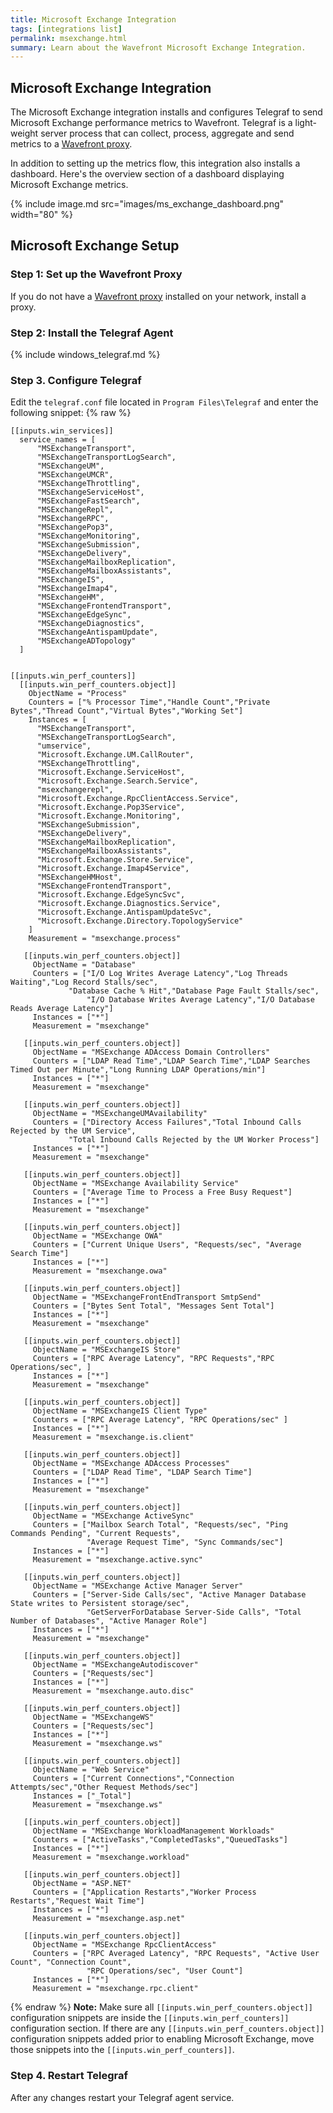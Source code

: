 ```yaml
---
title: Microsoft Exchange Integration
tags: [integrations list]
permalink: msexchange.html
summary: Learn about the Wavefront Microsoft Exchange Integration.
---
```

## Microsoft Exchange Integration

The Microsoft Exchange integration installs and configures Telegraf to send Microsoft Exchange performance metrics to Wavefront. Telegraf is a light-weight server process that can collect, process, aggregate and send metrics to a [Wavefront proxy](https://docs.wavefront.com/proxies.html).

In addition to setting up the metrics flow, this integration also installs a dashboard. Here's the overview section of a dashboard displaying Microsoft Exchange metrics.

{% include image.md src="images/ms_exchange_dashboard.png" width="80" %}

## Microsoft Exchange Setup

### Step 1: Set up the Wavefront Proxy

If you do not have a [Wavefront proxy](https://docs.wavefront.com/proxies.html) installed on your network, install a proxy.

### Step 2: Install the Telegraf Agent

{% include windows_telegraf.md %}

### Step 3. Configure Telegraf

Edit the `telegraf.conf` file located in `Program Files\Telegraf` and enter the following snippet:
{% raw %}
```
[[inputs.win_services]]
  service_names = [
      "MSExchangeTransport",
      "MSExchangeTransportLogSearch",
      "MSExchangeUM",
      "MSExchangeUMCR", 
      "MSExchangeThrottling",
      "MSExchangeServiceHost",
      "MSExchangeFastSearch",
      "MSExchangeRepl",
      "MSExchangeRPC",
      "MSExchangePop3",
      "MSExchangeMonitoring", 
      "MSExchangeSubmission", 
      "MSExchangeDelivery",
      "MSExchangeMailboxReplication",
      "MSExchangeMailboxAssistants",
      "MSExchangeIS", 
      "MSExchangeImap4",
      "MSExchangeHM",
      "MSExchangeFrontendTransport",
      "MSExchangeEdgeSync",
      "MSExchangeDiagnostics",
      "MSExchangeAntispamUpdate",
      "MSExchangeADTopology"
  ]
  

[[inputs.win_perf_counters]]
  [[inputs.win_perf_counters.object]]
    ObjectName = "Process"
    Counters = ["% Processor Time","Handle Count","Private Bytes","Thread Count","Virtual Bytes","Working Set"]
	Instances = [
	  "MSExchangeTransport",
	  "MSExchangeTransportLogSearch",
	  "umservice",
	  "Microsoft.Exchange.UM.CallRouter", 
	  "MSExchangeThrottling",
	  "Microsoft.Exchange.ServiceHost",
	  "Microsoft.Exchange.Search.Service",
	  "msexchangerepl",
	  "Microsoft.Exchange.RpcClientAccess.Service",
	  "Microsoft.Exchange.Pop3Service",
	  "Microsoft.Exchange.Monitoring", 
	  "MSExchangeSubmission", 
	  "MSExchangeDelivery",
	  "MSExchangeMailboxReplication",
	  "MSExchangeMailboxAssistants",
	  "Microsoft.Exchange.Store.Service", 
	  "Microsoft.Exchange.Imap4Service",
	  "MSExchangeHMHost",
	  "MSExchangeFrontendTransport",
	  "Microsoft.Exchange.EdgeSyncSvc",
	  "Microsoft.Exchange.Diagnostics.Service",
	  "Microsoft.Exchange.AntispamUpdateSvc",
	  "Microsoft.Exchange.Directory.TopologyService"
	]
    Measurement = "msexchange.process"
     
   [[inputs.win_perf_counters.object]]
     ObjectName = "Database"
     Counters = ["I/O Log Writes Average Latency","Log Threads Waiting","Log Record Stalls/sec",
	         "Database Cache % Hit","Database Page Fault Stalls/sec",
                 "I/O Database Writes Average Latency","I/O Database Reads Average Latency"]
     Instances = ["*"]
     Measurement = "msexchange"
    
   [[inputs.win_perf_counters.object]]
     ObjectName = "MSExchange ADAccess Domain Controllers"
     Counters = ["LDAP Read Time","LDAP Search Time","LDAP Searches Timed Out per Minute","Long Running LDAP Operations/min"]
     Instances = ["*"]
     Measurement = "msexchange"
    
   [[inputs.win_perf_counters.object]]
     ObjectName = "MSExchangeUMAvailability"
     Counters = ["Directory Access Failures","Total Inbound Calls Rejected by the UM Service",
	         "Total Inbound Calls Rejected by the UM Worker Process"]
     Instances = ["*"]
     Measurement = "msexchange"
    
   [[inputs.win_perf_counters.object]]
     ObjectName = "MSExchange Availability Service"
     Counters = ["Average Time to Process a Free Busy Request"]
     Instances = ["*"]
     Measurement = "msexchange"
    
   [[inputs.win_perf_counters.object]]
     ObjectName = "MSExchange OWA"
     Counters = ["Current Unique Users", "Requests/sec", "Average Search Time"]
     Instances = ["*"]
     Measurement = "msexchange.owa"
	
   [[inputs.win_perf_counters.object]]
     ObjectName = "MSExchangeFrontEndTransport SmtpSend"
     Counters = ["Bytes Sent Total", "Messages Sent Total"]
     Instances = ["*"]
     Measurement = "msexchange"
    
   [[inputs.win_perf_counters.object]]
     ObjectName = "MSExchangeIS Store"
     Counters = ["RPC Average Latency", "RPC Requests","RPC Operations/sec", ]
     Instances = ["*"]
     Measurement = "msexchange"
	   
   [[inputs.win_perf_counters.object]]
     ObjectName = "MSExchangeIS Client Type"
     Counters = ["RPC Average Latency", "RPC Operations/sec" ]
     Instances = ["*"]
     Measurement = "msexchange.is.client"
	
   [[inputs.win_perf_counters.object]]
     ObjectName = "MSExchange ADAccess Processes"
     Counters = ["LDAP Read Time", "LDAP Search Time"]
     Instances = ["*"]
     Measurement = "msexchange"
		
   [[inputs.win_perf_counters.object]]
     ObjectName = "MSExchange ActiveSync"
     Counters = ["Mailbox Search Total", "Requests/sec", "Ping Commands Pending", "Current Requests", 
                 "Average Request Time", "Sync Commands/sec"]
     Instances = ["*"]
     Measurement = "msexchange.active.sync"
		
   [[inputs.win_perf_counters.object]]
     ObjectName = "MSExchange Active Manager Server"
     Counters = ["Server-Side Calls/sec", "Active Manager Database State writes to Persistent storage/sec", 
                 "GetServerForDatabase Server-Side Calls", "Total Number of Databases", "Active Manager Role"]
     Instances = ["*"]
     Measurement = "msexchange"
    	
   [[inputs.win_perf_counters.object]]
     ObjectName = "MSExchangeAutodiscover"
     Counters = ["Requests/sec"]
     Instances = ["*"]
     Measurement = "msexchange.auto.disc"
    	
   [[inputs.win_perf_counters.object]]
     ObjectName = "MSExchangeWS"
     Counters = ["Requests/sec"]
     Instances = ["*"]
     Measurement = "msexchange.ws"
    	
   [[inputs.win_perf_counters.object]]
     ObjectName = "Web Service"
     Counters = ["Current Connections","Connection Attempts/sec","Other Request Methods/sec"]
     Instances = ["_Total"]
     Measurement = "msexchange.ws"
	
   [[inputs.win_perf_counters.object]]
     ObjectName = "MSExchange WorkloadManagement Workloads"
     Counters = ["ActiveTasks","CompletedTasks","QueuedTasks"]
     Instances = ["*"]
     Measurement = "msexchange.workload"
	
   [[inputs.win_perf_counters.object]]
     ObjectName = "ASP.NET"
     Counters = ["Application Restarts","Worker Process Restarts","Request Wait Time"]
     Instances = ["*"]
     Measurement = "msexchange.asp.net"
	
   [[inputs.win_perf_counters.object]]
     ObjectName = "MSExchange RpcClientAccess"
     Counters = ["RPC Averaged Latency", "RPC Requests", "Active User Count", "Connection Count", 
                 "RPC Operations/sec", "User Count"]
     Instances = ["*"]
     Measurement = "msexchange.rpc.client"

```
{% endraw %}
**Note:** Make sure all `[[inputs.win_perf_counters.object]]` configuration snippets are inside the `[[inputs.win_perf_counters]]` configuration section. If there are any `[[inputs.win_perf_counters.object]]` configuration snippets added prior to enabling Microsoft Exchange, move those snippets into the `[[inputs.win_perf_counters]]`. 
   
### Step 4. Restart Telegraf

After any changes restart your Telegraf agent service.

